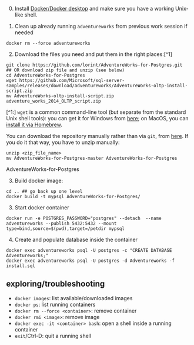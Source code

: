 0. Install [Docker/Docker desktop](https://docs.docker.com/desktop/) and make sure you have a working Unix-like shell.

1. Clean up already running `adventureworks` from previous work session if needed
```{bash}
docker rm --force adventureworks
```
2. Download the files you need and put them in the right places:[^1]
```{bash}
git clone https://github.com/lorint/AdventureWorks-for-Postgres.git
## OR download zip file and unzip (see below)
cd AdventureWorks-for-Postgres
wget https://github.com/Microsoft/sql-server-samples/releases/download/adventureworks/AdventureWorks-oltp-install-script.zip
mv AdventureWorks-oltp-install-script.zip adventure_works_2014_OLTP_script.zip
```

[^1:] `wget` is a common command-line tool (but separate from the standard Unix shell tools): you can get it for Windows from [here](https://gnuwin32.sourceforge.net/packages/wget.htm); on MacOS, you can [install it via Homebrew](https://formulae.brew.sh/formula/wget).

You can download the repository manually rather than via `git`, from [here](https://github.com/lorint/AdventureWorks-for-Postgres/archive/refs/heads/master.zip). If you do it that way, you have to unzip manually:

```{bash}
unzip <zip_file_name>
mv AdventureWorks-for-Postgres-master AdventureWorks-for-Postgres
```

AdventureWorks-for-Postgres

3. Build docker image:

```{bash}
cd .. ## go back up one level
docker build -t mypsql AdventureWorks-for-Postgres/
```

3. Start docker container

```{bash}
docker run -e POSTGRES_PASSWORD="postgres" --detach  --name adventureworks --publish 5432:5432 --mount type=bind,source=$(pwd),target=/petdir mypsql
```

4. Create and populate database inside the container

```{bash}
docker exec adventureworks psql -U postgres -c "CREATE DATABASE Adventureworks;"  
docker exec adventureworks psql -U postgres -d Adventureworks -f install.sql
```

## exploring/troubleshooting

* `docker images`: list available/downloaded images
* `docker ps`: list running containers
* `docker rm --force <container>`: remove container 
* `docker rmi <image>`: remove image
* `docker exec -it <container> bash`: open a shell inside a running container
* `exit`/Ctrl-D: quit a running shell 
